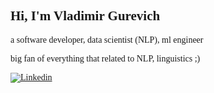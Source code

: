 <link href="https://fonts.googleapis.com/css2?family=Fira+Code&display=swap" rel="stylesheet">
<div style="font-family: &quot;Fira Code script=latin rev=1&quot;; font-weight: 515; font-style: normal; font-variant-ligatures: normal;">
<h2> Hi, I'm Vladimir Gurevich</h2>
<p>a software developer, data scientist (NLP), ml engineer</p>
<p>big fan of everything that related to NLP, linguistics ;)</p>

[![Linkedin](https://img.shields.io/badge/-blue?style=flat-square&logo=Linkedin&logoColor=white&link=https://www.linkedin.com/in/gurevichvladimir/)](https://www.linkedin.com/in/gurevichvladimir/)

### 

<div>